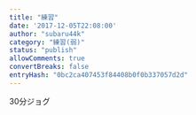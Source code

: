 ```yaml
---
title: "練習"
date: '2017-12-05T22:08:00'
author: "subaru44k"
category: "練習(弱)"
status: "publish"
allowComments: true
convertBreaks: false
entryHash: "0bc2ca407453f84408b0f0b337057d2d"
---
```

30分ジョグ
